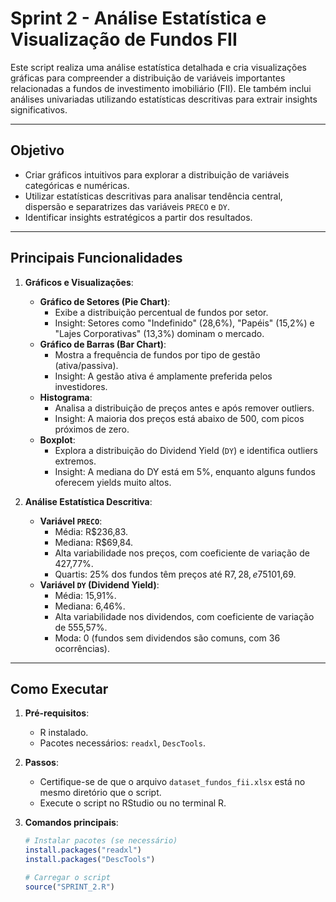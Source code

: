 # Sprint 2 - Análise Estatística e Visualização de Fundos FII

Este script realiza uma análise estatística detalhada e cria visualizações gráficas para compreender a distribuição de variáveis importantes relacionadas a fundos de investimento imobiliário (FII). Ele também inclui análises univariadas utilizando estatísticas descritivas para extrair insights significativos.

---

## Objetivo

- Criar gráficos intuitivos para explorar a distribuição de variáveis categóricas e numéricas.
- Utilizar estatísticas descritivas para analisar tendência central, dispersão e separatrizes das variáveis `PRECO` e `DY`.
- Identificar insights estratégicos a partir dos resultados.

---

## Principais Funcionalidades

1. **Gráficos e Visualizações**:
   - **Gráfico de Setores (Pie Chart)**:
     - Exibe a distribuição percentual de fundos por setor.
     - Insight: Setores como "Indefinido" (28,6%), "Papéis" (15,2%) e "Lajes Corporativas" (13,3%) dominam o mercado.
   - **Gráfico de Barras (Bar Chart)**:
     - Mostra a frequência de fundos por tipo de gestão (ativa/passiva).
     - Insight: A gestão ativa é amplamente preferida pelos investidores.
   - **Histograma**:
     - Analisa a distribuição de preços antes e após remover outliers.
     - Insight: A maioria dos preços está abaixo de 500, com picos próximos de zero.
   - **Boxplot**:
     - Explora a distribuição do Dividend Yield (`DY`) e identifica outliers extremos.
     - Insight: A mediana do DY está em 5%, enquanto alguns fundos oferecem yields muito altos.

2. **Análise Estatística Descritiva**:
   - **Variável `PRECO`**:
     - Média: R$236,83.
     - Mediana: R$69,84.
     - Alta variabilidade nos preços, com coeficiente de variação de 427,77%.
     - Quartis: 25% dos fundos têm preços até R$7,28, e 75% até R$101,69.
   - **Variável `DY` (Dividend Yield)**:
     - Média: 15,91%.
     - Mediana: 6,46%.
     - Alta variabilidade nos dividendos, com coeficiente de variação de 555,57%.
     - Moda: 0 (fundos sem dividendos são comuns, com 36 ocorrências).

---

## Como Executar

1. **Pré-requisitos**:
   - R instalado.
   - Pacotes necessários: `readxl`, `DescTools`.

2. **Passos**:
   - Certifique-se de que o arquivo `dataset_fundos_fii.xlsx` está no mesmo diretório que o script.
   - Execute o script no RStudio ou no terminal R.

3. **Comandos principais**:
   ```r
   # Instalar pacotes (se necessário)
   install.packages("readxl")
   install.packages("DescTools")

   # Carregar o script
   source("SPRINT_2.R")

